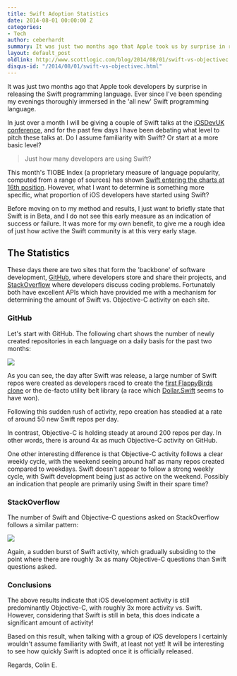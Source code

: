 ```yaml
---
title: Swift Adoption Statistics
date: 2014-08-01 00:00:00 Z
categories:
- Tech
author: ceberhardt
summary: It was just two months ago that Apple took us by surprise in releasing the Swift programming language. This blog post reflects on the first few months of Swift adoption.
layout: default_post
oldlink: http://www.scottlogic.com/blog/2014/08/01/swift-vs-objectivec.html
disqus-id: "/2014/08/01/swift-vs-objectivec.html"
---
```


It was just two months ago that Apple took developers by surprise in releasing the Swift programming language. Ever since I've been spending my evenings thoroughly immersed in the 'all new' Swift programming language.

In just over a month I will be giving a couple of Swift talks at the [iOSDevUK conference](http://www.iosdevuk.com/), and for the past few days I have been debating what level to pitch these talks at. Do I assume familiarity with Swift? Or start at a more basic level?

> Just how many developers are using Swift?

This month's TIOBE Index (a proprietary measure of language popularity, computed from a range of sources) has shown [Swift entering the charts at 16th position](http://www.tiobe.com/index.php/content/paperinfo/tpci/index.html). However, what I want to determine is something more specific, what proportion of iOS developers have started using Swift?

Before moving on to my method and results, I just want to briefly state that Swift is in Beta, and I do not see this early measure as an indication of success or failure. It was more for my own benefit, to give me a rough idea of just how active the Swift community is at this very early stage.

## The Statistics

These days there are two sites that form the 'backbone' of software development, [GitHub](https://github.com/), where developers store and share their projects, and [StackOverflow](http://stackoverflow.com/) where developers discuss coding problems. Fortunately both have excellent APIs which have provided me with a mechanism for determining the amount of Swift vs. Objective-C activity on each site.

### GitHub

Let's start with GitHub. The following chart shows the number of newly created repositories in each language on a daily basis for the past two months:

<img src="{{ site.baseurl }}/ceberhardt/assets/SwiftAdoption/GithubRepos.png" />

As you can see, the day after Swift was release, a large number of Swift repos were created as developers raced to create the [first FlappyBirds clone](https://github.com/fullstackio/FlappySwift) or the de-facto utility belt library (a race which [Dollar.Swift](https://github.com/ankurp/Dollar.swift) seems to have won).

Following this sudden rush of activity, repo creation has steadied at a rate of around 50 new Swift repos per day.

In contrast, Objective-C is holding steady at around 200 repos per day. In other words, there is around 4x as much Objective-C activity on GitHub.

One other interesting difference is that Objective-C activity follows a clear weekly cycle, with the weekend seeing around half as many repos created compared to weekdays. Swift doesn't appear to follow a strong weekly cycle, with Swift development being just as active on the weekend. Possibly an indication that people are primarily using Swift in their spare time?

### StackOverflow

The number of Swift and Objective-C questions asked on StackOverflow follows a similar pattern:

<img src="{{ site.baseurl }}/ceberhardt/assets/SwiftAdoption/SwiftQuestions.png" />

Again, a sudden burst of Swift activity, which gradually subsiding to the point where there are roughly 3x as many Objective-C questions than Swift questions asked.

### Conclusions

The above results indicate that iOS development activity is still predominantly Objective-C, with roughly 3x more activity vs. Swift. However, considering that Swift is still in beta, this does indicate a significant amount of activity!

Based on this result, when talking with a group of iOS developers I certainly wouldn't assume familiarity with Swift, at least not yet! It will be interesting to see how quickly Swift is adopted once it is officially released.

Regards, Colin E.
